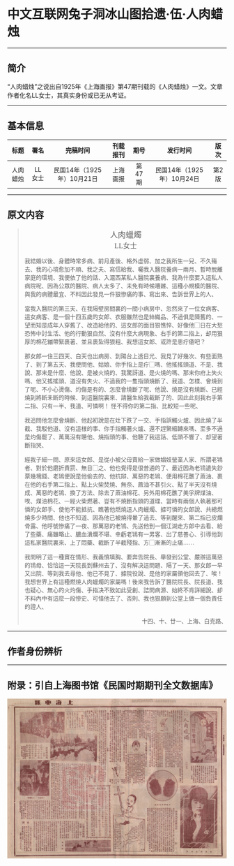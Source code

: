 # 中文互联网兔子洞冰山图拾遗·伍·人肉蜡烛

---

## 简介

“人肉蜡烛”之说出自1925年《上海画报》第47期刊载的《人肉蜡烛》一文。文章作者化名LL女士，其真实身份或已无从考证。

---

## 基本信息

|  标题  |  署名  |        完稿时间        | 刊载报刊 |  期号  |        发行时间        | 版次  |
|:----:|:----:|:------------------:|:----:|:----:|:------------------:|:---:|
| 人肉蜡烛 | LL女士 | 民国14年（1925年）10月21日 | 上海画报 | 第47期 | 民国14年（1925年）10月24日 | 第2版 |

---

## 原文内容

> <center><font face="宋体" size="4">人肉蠟燭</font></center>
>
> <center><font face="宋体" size="3">LL女士</font></center>
>
> <font face="宋体" size="2">我結婚以後、身體時常多病、前月產後、格外虛弱、加之我所生一兒、不久殤去、我的心境愈加不順、我之夫、寫信給我、囑我入醫院養病一兩月、暫時脫離家庭的環境、我便依了他的話、入滬西某私人醫院裏養病、我為什麼要入這私人病院呢、因為公眾的醫院、病人太多了、未免有時候嘈雜、這種小規模的醫院、與我的病體最宜、不料因此發見一件狠慘痛的事、寫出來、告訴世界上的人、</font>
>
> <font face="宋体" size="2">當我入醫院的第三天、在我隔壁房間裏的一間小病房中、忽然來了一位女病客、這女病客、是一個十四五歲的女郎、衣服雖然也是絲織品、不過俱是陳舊的、一望而知是成年人穿舊了、改造給他的、這女郎的面目狠憔悴、好像他▢日在大愁恐怖中討生活、他的行動狠自然、沒有什麼大病現象、右手的第二指上，却用狠厚的棉花繃帶緊裹著、並且裹紮得狠粗、我想這女郎、或許是患疔瘡吧？</font>
> 
> <font face="宋体" size="2">那女郎一住三四天、白天也出病房、到陽台上透日光、我見了好幾次、有些面熟了、到了第五天、我便問他、姑娘、你手指上是疔▢嗎、他搖搖頭道、不是、我說、那末是什麼、他說、是被火燒的、我驚訝道、是火燒的嗎、那末你府上失火嗎、他又搖搖頭、道沒有失火、不過我的一隻指頭燒斷了、我道、怎樣、會燒到了呢、不小心燙傷、灼傷是有的、怎麼會燒斷了呢、他說、燒是沒有燒斷、已經燒到將斷未斷的時候、到這醫院裏來、請醫生給我截斷了的、因此此刻我右手第二指、只有一半、我道、可憐啊！ 怪不得你的第二指、比較短一些呢、</font>
> 
> <font face="宋体" size="2">我追問他怎麼會燒斷、他起初說是在灶下跌了一交、手指誤觸火爐、因此燒了半截、我駁他道、沒有這樣的事、你手指觸著火爐、還不趕緊縮轉來嗎、至多不過是灼傷罷了、萬萬沒有聽他、燒指頭的事、他聽了我這話、低頭不響了、却望著斷指哭、</font>
> 
> <font face="宋体" size="2">經我子細一問、原來這女郎、是從小被父母賣給一家做娼妓營業人家、所謂老鴇者、對於他磨折責罰、無日▢之、他也覺得是很普通的了、最近因為老鴇遺失鈔票幾塊錢、老鴇便說是他偷去的、他抗辯、萬惡的老鴇、便用棉花醮了蔴油、裹在他的右手第二指上、點上火柴焚燒、無奈、蔴油不甚引火、點了半天沒有燒成、萬惡的老鴇、換了方法、除去了蔴油棉花、另外用棉花醮了美孚牌煤油、唉、煤油棉花、一經火柴燃著、豈有不燒斷指頭的道理、當時有兩個人執著那可憐的女郎手、使他不能抵抗、瞧著他燃燒這人肉蠟燭、據可憐的女郎說、共總燃燒多少時間、他也不知道、因為他已被燒得暈了過去、等到醒來、第二指已皮爛骨露、他呼號慘痛了一夜、那萬惡的老鴇、先送他到一個江湖走方郎中去看、給了些藥、痛雖略止、膿血潰爛不堪、幸虧老鴇有一男客、出了慈善心、引導他到這私家醫院裏來、上了悶藥、截斷了半截殘指、方▢漸漸的止痛……</font>
> 
> <font face="宋体" size="2">我問明了這一種實在情形、我義憤填胸、要奔告院長、舉發到公堂、嚴辦這萬惡的鴇母、恰恰這一天院長到蘇州去了、沒有解决這問題、隔了一天、那女郎一早又出院、等到我去尋他、他已不見了、據院役說、是他的家屬領他回去了、唉！我想世界上有這種燃燒人肉蠟燭的家屬嗎！後來我告訴了醫院院長、院長道、我也疑心、無心的火灼傷、手指决不致如此受創、詰問病源、始終不肯詳細說、却不料內中有這麼一段慘史、可惜他去了、否則、我也狠願到公堂上做一個負責任的證人、</font>
>
> <p align="right"><font face="宋体" size="2">十四、十、廿一、上海、白克路、</font></p>

---

## 作者身份辨析

---

## 附录：引自上海图书馆《民国时期期刊全文数据库》

![上海画报-第四十七期-中华民国十四年十月廿四日-第二版](resources/a47eab1f2e1e6322d7c0652471330d5931047f5eee75d91c33be9a6d76855774.jpg)

